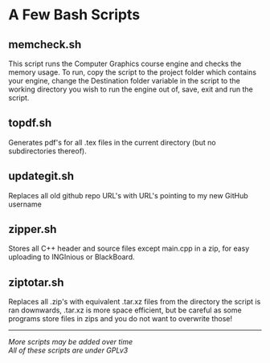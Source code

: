# A Few Bash Scripts
## memcheck.sh
This script runs the Computer Graphics course engine and checks the memory usage.
To run, copy the script to the project folder which contains your engine, change the Destination folder variable in the script to the working directory you wish to run the engine out of, save, exit and run the script.

## topdf.sh
Generates pdf's for all .tex files in the current directory (but no subdirectories thereof).

## updategit.sh
Replaces all old github repo URL's with URL's pointing to my new GitHub username

## zipper.sh
Stores all C++ header and source files except main.cpp in a zip, for easy uploading to INGInious or BlackBoard.

## ziptotar.sh
Replaces all .zip's with equivalent .tar.xz files from the directory the script is ran downwards, .tar.xz is more space efficient, but be careful as some programs store files in zips and you do not want to overwrite those!

---------------------------------------------------------

*More scripts may be added over time\
All of these scripts are under GPLv3*
